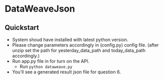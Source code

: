 # DataWeaveJson


## Quickstart
  - System shoud have installed with latest python version. 
  - Please change parameters accordingly in (config.py) config file. (after unzip set the path for yesterday_data_path and today_data_path accordingly.)
  - Run app.py file in for turn on the API.
    - Run `python dataweave.py`
  - You'll see a generated result json file for question 6.
